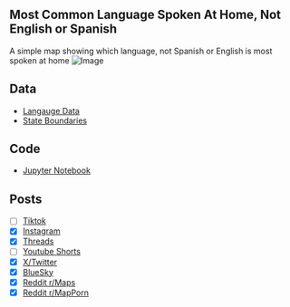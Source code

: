 ## Most Common Language Spoken At Home, Not English or Spanish
A simple map showing which language, not Spanish or English is most spoken at home
![Image](https://drive.google.com/uc?export=view&id=1wNAWhno4fpxMmTGaZQyMGRb2FbYTxs89)

## Data
* [Langauge Data](https://data.census.gov/table/ACSDT5Y2023.B16001)
* [State Boundaries](https://www.census.gov/geographies/mapping-files/time-series/geo/carto-boundary-file.html)

## Code
* [Jupyter Notebook](FormatData.ipynb)

## Posts
- [ ] [Tiktok]()
- [x] [Instagram](https://www.instagram.com/p/DN3ZQzE0nrU/)
- [x] [Threads](https://www.threads.com/@vinemapper/post/DN3ZRRtUloE)
- [ ] [Youtube Shorts]()
- [x] [X/Twitter](https://x.com/VineMapper/status/1960744642649149846)
- [x] [BlueSky](https://bsky.app/profile/vinemapper.bsky.social/post/3lxfhvn2ur22v)
- [x] [Reddit r/Maps](https://www.reddit.com/r/Maps/comments/1n1m2vm/most_common_language_spoken_at_home_not_english/)
- [x] [Reddit r/MapPorn](https://www.reddit.com/r/MapPorn/comments/1n1m2s6/most_common_language_spoken_at_home_not_english/)
